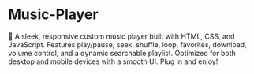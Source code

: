 # Music-Player
🎵 A sleek, responsive custom music player built with HTML, CSS, and JavaScript. Features play/pause, seek, shuffle, loop, favorites, download, volume control, and a dynamic searchable playlist. Optimized for both desktop and mobile devices with a smooth UI. Plug in and enjoy!
